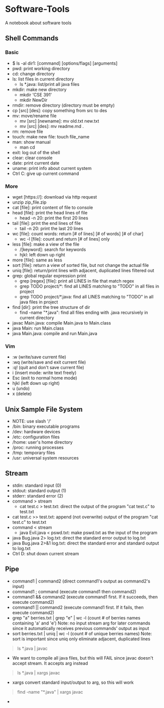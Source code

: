 # Software-Tools
A notebook about software tools

## Shell Commands
### Basic
- $ ls -al dir1: [command] [options/flags] [arguments]
- pwd: print working directory
- cd: change directory
- ls: list files in current directory
  - ls *.java: list/print all java files
- mkdir: make new directory
  - mkdir 'CSE 391'
  - mkdir NewDir
- rmdir: remove directory (directory must be empty)
- cp [src] [des]: copy something from src to des
- mv: move/rename file
  - mv [src] [newname]: mv old.txt new.txt
  - mv [src] [des]: mv readme.md .
- rm: remove file
- touch: make new file: touch file_name
- man: show manual
  - man cd
- exit: log out of the shell
- clear: clear console
- date: print current date
- uname: print info about current system
- Ctrl C: give up current command

### More
- wget [https://]: download via http request
- unzip zip_file.zip
- cat [file]: print content of file to console
- head [file]: print the head lines of file
  - head -n 20: print the first 20 lines
- tail [file]: print the end lines of file
  - tail -n 20: print the last 20 lines
- wc [file]: count words: return [# of lines] [# of words] [# of char]
  - wc -l [file]: count and return [# of lines] only
- less [file]: make a view of the file
  - /[keyword]: search for keywords
  - hjkl: left down up right
- more [file]: same as less
- sort [file]: return a view of sorted file, but not change the actual file 
- uniq [file]: return/print lines with adjacent, duplicated lines filtered out
- grep: global regular expression print
  - grep [regex] [file]: print all LINES in file that match regex
  - grep TODO project/*: find all LINES matching to "TODO" in all files in project
  - grep TODO project/*.java: find all LINES matching to "TODO" in all java files in
    project
- find [dir]: print the tree structure of dir
  - find -name "*.java": find all files ending with .java 
    recursively in current directory
- javac Main.java: compile Main.java to Main.class
- java Main: run Main.class
- java Main.java: compile and run Main.java

### Vim
- :w (write/save current file)
- :wq (write/save and exit current file)
- :q! (quit and don't save current file)
- i (insert mode: write text freely)
- Esc (exit to normal home mode)
- hjkl (left down up right)
- u (undo)
- x (delete)

## Unix Sample File System
- NOTE: use slash '/'
- /bin: binary executable programs
- /dev: hardware devices
- /etc: configuration files
- /home: user's home directory
- /proc: running processes
- /tmp: temporary files
- /usr: universal system resources

## Stream
- stdin: standard input (0)
- stdout: standard output (1)
- stderr: standard error (2)
- command \> stream
  - cat test.c \> test.txt: direct the output of the program 
    "cat test.c" to test.txt
- cat test.c \>\> test.txt: append (not overwrite) output of the 
  program "cat test.c" to test.txt
- command \< stream
  - java Evil.java \< pswd.txt: make pswd.txt as the input of the program
- java Bug.java 2\> log.txt: direct the standard error output to log.txt
- java Bug.java 2\>&1 log.txt: direct the standard error and standard
output to log.txt
- Ctrl D: shut down current stream

## Pipe
- command1 | command2 (direct command1's output as command2's input)
- command1 ; command (execute command1 then command2)
- command1 && command2 (execute command1 first. If it succeeds, 
  then execute command2)
- command1 || command2 (execute command1 first. If it fails,
  then execute command2)
- grep "a" berries.txt | grep "e" | wc -l (count # of berries names containing 
  'a' and 'e') Note: no input stream arg for later commands since it automatically 
  receives previous commands' output as input
- sort berries.txt | uniq | wc -l (count # of unique berries names) Note: sort
is important since uniq only eliminate adjacent, duplicated lines
> ls *.java | javac
- We want to compile all java files, but this will FAIL since javac doesn't
accept stream. It accepts arg instead
> ls *.java | xargs javac
- xargs convert standard input/output to arg, so this will work
> find -name "*.java" | xargs javac
- 